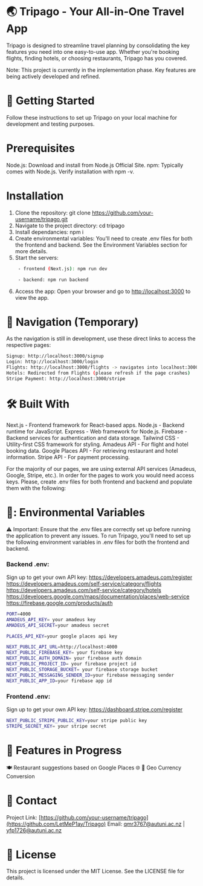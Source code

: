 # :earth_asia: Tripago - Your All-in-One Travel App

Tripago is designed to streamline travel planning by consolidating the key features you need into one easy-to-use app. Whether you're booking flights, finding hotels, or choosing restaurants, Tripago has you covered.

Note: This project is currently in the implementation phase. Key features are being actively developed and refined.

# :rocket: Getting Started
Follow these instructions to set up Tripago on your local machine for development and testing purposes.

# Prerequisites
Node.js: Download and install from Node.js Official Site.
npm: Typically comes with Node.js. Verify installation with npm -v.

# Installation
1. Clone the repository: git clone https://github.com/your-username/tripago.git
2. Navigate to the project directory: cd tripago
3. Install dependancies: npm i
4. Create environmental variables: You'll need to create .env files for both the frontend and backend. See the Environment Variables section for more details.
5. Start the servers:
   ```bash
    - frontend (Next.js): npm run dev
   ```
   ```bash
    - backend: npm run backend
   ```
7. Access the app: Open your browser and go to [http://localhost:3000](http://localhost:3000) to view the app.

# :link: Navigation (Temporary)
As the navigation is still in development, use these direct links to access the respective pages:
```bash
Signup: http://localhost:3000/signup
Login: http://localhost:3000/login
Flights: http://localhost:3000/flights -> navigates into localhost:3000/hotels with specific data passed in the link
Hotels: Redirected from Flights (please refresh if the page crashes)
Stripe Payment: http://localhost:3000/stripe
```
# :hammer_and_wrench: Built With
Next.js - Frontend framework for React-based apps.
Node.js - Backend runtime for JavaScript.
Express - Web framework for Node.js.
Firebase - Backend services for authentication and data storage.
Tailwind CSS - Utility-first CSS framework for styling.
Amadeus API - For flight and hotel booking data.
Google Places API - For retrieving restaurant and hotel information.
Stripe API - For payment processing.

For the majority of our pages, we are using external API services (Amadeus, Google, Stripe, etc.). In order for the pages to work you would need access keys. Please, create .env files
for both frontend and backend and populate them with the following:


# 🔑: Environmental Variables
⚠️ Important: Ensure that the .env files are correctly set up before running the application to prevent any issues.
To run Tripago, you'll need to set up the following environment variables in .env files for both the frontend and backend.

### Backend .env:
Sign up to get your own API key: 
https://developers.amadeus.com/register 
https://developers.amadeus.com/self-service/category/flights 
https://developers.amadeus.com/self-service/category/hotels
https://developers.google.com/maps/documentation/places/web-service
https://firebase.google.com/products/auth 
```bash
PORT=4000
AMADEUS_API_KEY= your amadeus key
AMADEUS_API_SECRET=your amadeus secret

PLACES_API_KEY=your google places api key

NEXT_PUBLIC_API_URL=http://localhost:4000
NEXT_PUBLIC_FIREBASE_KEY= your firebase key
NEXT_PUBLIC_AUTH_DOMAIN= your firebase auth domain
NEXT_PUBLIC_PROJECT_ID= your firebase project id
NEXT_PUBLIC_STORAGE_BUCKET= your firebase storage bucket
NEXT_PUBLIC_MESSAGING_SENDER_ID=your firebase messaging sender
NEXT_PUBLIC_APP_ID=your firebase app id
```

### Frontend .env:
Sign up to get your own API key:
https://dashboard.stripe.com/register 

```bash
NEXT_PUBLIC_STRIPE_PUBLIC_KEY=your stripe public key
STRIPE_SECRET_KEY= your stripe secret
```
# 🚧 Features in Progress
🍽️ Restaurant suggestions based on Google Places 
🌐 💸 Geo Currency Conversion   

# 📧 Contact
Project Link: [https://github.com/your-username/tripago](https://github.com/LetMeP1ay/Tripago)
Email: qmr3767@autuni.ac.nz | yfp1726@autuni.ac.nz

# 📄 License
This project is licensed under the MIT License. See the LICENSE file for details.
